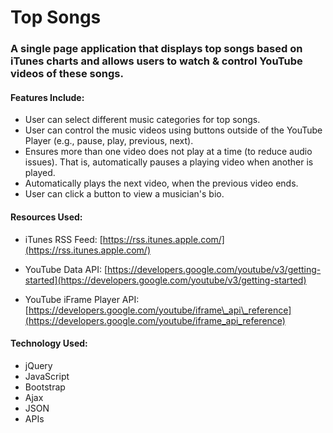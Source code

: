 # Top Songs 

### A single page application that displays top songs based on iTunes charts and allows users to watch & control YouTube videos of these songs.

#### Features Include:
* User can select different music categories for top songs.
* User can control the music videos using buttons outside of the YouTube Player (e.g., pause, play, previous, next). 
* Ensures more than one video does not play at a time (to reduce audio issues). That is, automatically pauses a playing video when another is played.  
* Automatically plays the next video, when the previous video ends. 
* User can click a button to view a musician's bio.

#### Resources Used:
* iTunes RSS Feed: [https://rss.itunes.apple.com/](https://rss.itunes.apple.com/)

* YouTube Data API: [https://developers.google.com/youtube/v3/getting-started](https://developers.google.com/youtube/v3/getting-started)

* YouTube iFrame Player API: [https://developers.google.com/youtube/iframe\_api\_reference](https://developers.google.com/youtube/iframe_api_reference)

#### Technology Used:
* jQuery
* JavaScript
* Bootstrap
* Ajax
* JSON
* APIs
